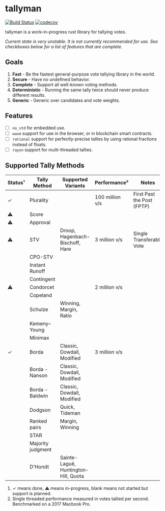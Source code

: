 # tallyman

[![Build Status](https://travis-ci.org/phayes/tallyman.svg?branch=master)](https://travis-ci.org/phayes/tallyman)
[![codecov](https://codecov.io/gh/phayes/tallyman/branch/master/graph/badge.svg)](https://codecov.io/gh/phayes/tallyman)


tallyman is a work-in-progress rust library for tallying votes.

*Current state is very unstable. It is not currently recommended for use. See checkboxes below for a list of features that are complete.*

## Goals
1. **Fast** - Be the fastest general-purpose vote tallying library in the world.
2. **Secure** - Have no undefined behavior. 
3. **Complete** - Support all well-known voting methods.
4. **Deterministic** - Running the same tally twice should never produce different results.
5. **Generic** - Generic over candidates and vote weights. 

## Features
- [ ] `no_std` for embedded use.
- [ ] `wasm` support for use in the browser, or in blockchain smart contracts.
- [ ] `rational` support for perfectly-precise tallies by using rational fractions instead of floats.
- [ ] `rayon` support for multi-threaded tallies.

## Supported Tally Methods

| Status¹| Tally Method      | Supported Variants                   | Performance²     | Notes                     |
| -------|-------------------|--------------------------------------|------------------|---------------------------|
| ✓      | Plurality         |                                      | 100 million v/s  | First Past the Post (FPTP)|
| ⚠      | Score             |                                      |                  |                           |
| ⚠      | Approval          |                                      |                  |                           |
| ⚠      | STV               | Droop, Hagenbach-Bischoff, Hare      | 3 million v/s    | Single Transferable Vote  |
|        | CPO-STV           |                                      |                  |                           |
|        | Instant Runoff    |                                      |                  |                           |
|        | Contingent        |                                      |                  |                           |
| ⚠      | Condorcet         |                                      | 2 million v/s    |                           |
|        | Copeland          |                                      |                  |                           |
|        | Schulze           | Winning, Margin, Ratio               |                  |                           |
|        | Kemeny–Young      |                                      |                  |                           |
|        | Minimax           |                                      |                  |                           |
| ✓      | Borda             | Classic, Dowdall, Modified           | 3 million v/s    |                           |
|        | Borda - Nanson    | Classic, Dowdall, Modified           |                  |                           |
|        | Borda - Baldwin   | Classic, Dowdall, Modified           |                  |                           |
|        | Dodgson           | Quick, Tideman                       |                  |                           |
|        | Ranked pairs      | Margin, Winning                      |                  |                           |
|        | STAR              |                                      |                  |                           |
|        | Majority judgment |                                      |                  |                           |
|        | D'Hondt           | Sainte-Laguë, Huntington-Hill, Quota |                  |                           |


1. ✓ means done, ⚠ means in-progress, blank means not started but support is planned.
2. Single threaded performance measured in votes tallied per second. Benchmarked on a 2017 Macbook Pro.

